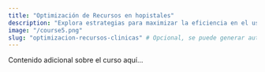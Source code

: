 ```yaml
---
title: "Optimización de Recursos en hopistales"
description: "Explora estrategias para maximizar la eficiencia en el uso de recursos, desde equipos médicos hasta personal administrativo."
image: "/course5.png"
slug: "optimizacion-recursos-clinicas" # Opcional, se puede generar automáticamente.
---
```

Contenido adicional sobre el curso aquí...